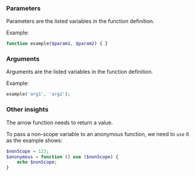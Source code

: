 ### Parameters
Parameters are the listed variables in the function definition.

Example:
```php
function example($param1, $param2) { }
```

### Arguments

Arguments are the listed variables in the function definition.

Example:
```php
example('arg1', 'arg2');
```

### Other insights
The arrow function needs to return a value.

To pass a non-scope variable to an anonymous function, we need to `use` it as the example shows:
```php
$nonScope = 123;
$anonymous = function () use ($nonScope) {
    echo $nonScope;
}
```

